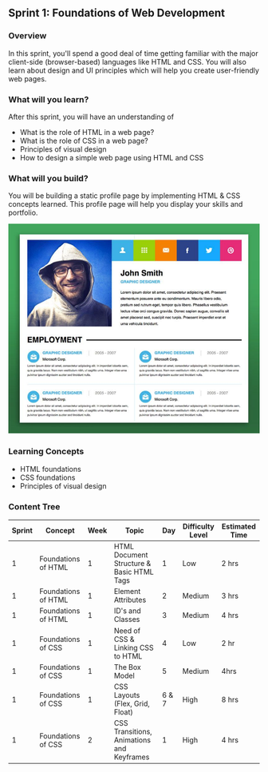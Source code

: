 
## Sprint 1: Foundations of Web Development

### Overview
In this sprint, you'll spend a good deal of time getting familiar with the major client-side (browser-based) languages like HTML and CSS. You will also learn about design and UI principles which will help you create user-friendly web pages.

### What will you learn?
After this sprint, you will have an understanding of
- What is the role of HTML in a web page?
- What is the role of CSS in a web page?
- Principles of visual design
- How to design a simple web page using HTML and CSS

### What will you build?
You will be building a static profile page by implementing HTML & CSS concepts learned. This profile page will help you display your skills and portfolio.

![Profile Webpage](profile_page.jpg)

### Learning Concepts
- HTML foundations
- CSS foundations
- Principles of visual design

### Content Tree

|  Sprint | Concept  | Week  | Topic  |  Day | Difficulty Level  |  Estimated Time |
|---|---|---|---|---|---|---|
| 1  | Foundations of HTML  | 1  | HTML Document Structure & Basic HTML Tags  |  1 |  Low |  2 hrs |
|  1 | Foundations of HTML  |  1 |  Element Attributes | 2  | Medium  |  3 hrs |
|  1 | Foundations of HTML   | 1  | ID's and Classes  | 3  | Medium  | 4 hrs  |
|  1 |Foundations of CSS   |  1|  Need of CSS & Linking CSS to HTML | 4  | Low  | 2 hr  |
| 1  | Foundations of CSS  | 1  | The Box Model  |  5 | Medium  | 4hrs  |
|  1 | Foundations of CSS  |  1 | CSS Layouts (Flex, Grid, Float)  |6 & 7 |  High | 8 hrs  |
|  1 | Foundations of CSS  |  2 | CSS Transitions, Animations and Keyframes  |1 |  High | 4 hrs  |
